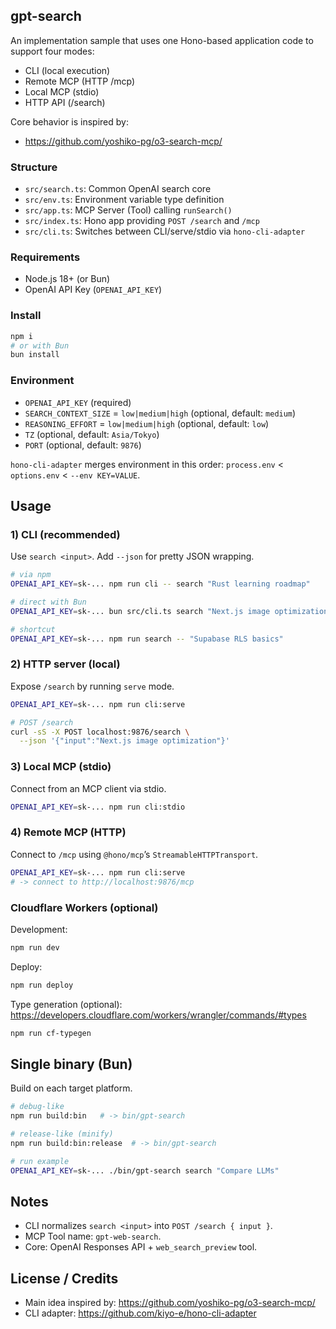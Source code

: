 ## gpt-search

An implementation sample that uses one Hono-based application code to support four modes:

- CLI (local execution)
- Remote MCP (HTTP /mcp)
- Local MCP (stdio)
- HTTP API (/search)

Core behavior is inspired by:
- https://github.com/yoshiko-pg/o3-search-mcp/


### Structure
- `src/search.ts`: Common OpenAI search core
- `src/env.ts`: Environment variable type definition
- `src/app.ts`: MCP Server (Tool) calling `runSearch()`
- `src/index.ts`: Hono app providing `POST /search` and `/mcp`
- `src/cli.ts`: Switches between CLI/serve/stdio via `hono-cli-adapter`


### Requirements
- Node.js 18+ (or Bun)
- OpenAI API Key (`OPENAI_API_KEY`)


### Install
```bash
npm i
# or with Bun
bun install
```


### Environment
- `OPENAI_API_KEY` (required)
- `SEARCH_CONTEXT_SIZE` = `low|medium|high` (optional, default: `medium`)
- `REASONING_EFFORT` = `low|medium|high` (optional, default: `low`)
- `TZ` (optional, default: `Asia/Tokyo`)
- `PORT` (optional, default: `9876`)

`hono-cli-adapter` merges environment in this order: `process.env` < `options.env` < `--env KEY=VALUE`.


## Usage

### 1) CLI (recommended)
Use `search <input>`. Add `--json` for pretty JSON wrapping.

```bash
# via npm
OPENAI_API_KEY=sk-... npm run cli -- search "Rust learning roadmap"

# direct with Bun
OPENAI_API_KEY=sk-... bun src/cli.ts search "Next.js image optimization"

# shortcut
OPENAI_API_KEY=sk-... npm run search -- "Supabase RLS basics"
```


### 2) HTTP server (local)
Expose `/search` by running `serve` mode.

```bash
OPENAI_API_KEY=sk-... npm run cli:serve

# POST /search
curl -sS -X POST localhost:9876/search \
  --json '{"input":"Next.js image optimization"}'
```


### 3) Local MCP (stdio)
Connect from an MCP client via stdio.

```bash
OPENAI_API_KEY=sk-... npm run cli:stdio
```


### 4) Remote MCP (HTTP)
Connect to `/mcp` using `@hono/mcp`’s `StreamableHTTPTransport`.

```bash
OPENAI_API_KEY=sk-... npm run cli:serve
# -> connect to http://localhost:9876/mcp
```


### Cloudflare Workers (optional)
Development:
```bash
npm run dev
```
Deploy:
```bash
npm run deploy
```
Type generation (optional): https://developers.cloudflare.com/workers/wrangler/commands/#types
```bash
npm run cf-typegen
```


## Single binary (Bun)
Build on each target platform.

```bash
# debug-like
npm run build:bin   # -> bin/gpt-search

# release-like (minify)
npm run build:bin:release  # -> bin/gpt-search

# run example
OPENAI_API_KEY=sk-... ./bin/gpt-search search "Compare LLMs"
```


## Notes
- CLI normalizes `search <input>` into `POST /search { input }`.
- MCP Tool name: `gpt-web-search`.
- Core: OpenAI Responses API + `web_search_preview` tool.


## License / Credits
- Main idea inspired by: https://github.com/yoshiko-pg/o3-search-mcp/
- CLI adapter: https://github.com/kiyo-e/hono-cli-adapter
